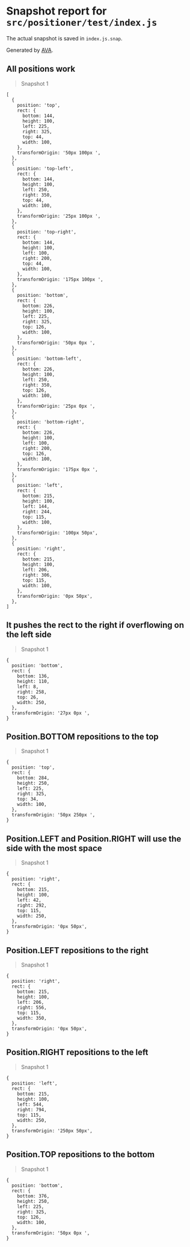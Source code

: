 # Snapshot report for `src/positioner/test/index.js`

The actual snapshot is saved in `index.js.snap`.

Generated by [AVA](https://ava.li).

## All positions work

> Snapshot 1

    [
      {
        position: 'top',
        rect: {
          bottom: 144,
          height: 100,
          left: 225,
          right: 325,
          top: 44,
          width: 100,
        },
        transformOrigin: '50px 100px ',
      },
      {
        position: 'top-left',
        rect: {
          bottom: 144,
          height: 100,
          left: 250,
          right: 350,
          top: 44,
          width: 100,
        },
        transformOrigin: '25px 100px ',
      },
      {
        position: 'top-right',
        rect: {
          bottom: 144,
          height: 100,
          left: 100,
          right: 200,
          top: 44,
          width: 100,
        },
        transformOrigin: '175px 100px ',
      },
      {
        position: 'bottom',
        rect: {
          bottom: 226,
          height: 100,
          left: 225,
          right: 325,
          top: 126,
          width: 100,
        },
        transformOrigin: '50px 0px ',
      },
      {
        position: 'bottom-left',
        rect: {
          bottom: 226,
          height: 100,
          left: 250,
          right: 350,
          top: 126,
          width: 100,
        },
        transformOrigin: '25px 0px ',
      },
      {
        position: 'bottom-right',
        rect: {
          bottom: 226,
          height: 100,
          left: 100,
          right: 200,
          top: 126,
          width: 100,
        },
        transformOrigin: '175px 0px ',
      },
      {
        position: 'left',
        rect: {
          bottom: 215,
          height: 100,
          left: 144,
          right: 244,
          top: 115,
          width: 100,
        },
        transformOrigin: '100px 50px',
      },
      {
        position: 'right',
        rect: {
          bottom: 215,
          height: 100,
          left: 206,
          right: 306,
          top: 115,
          width: 100,
        },
        transformOrigin: '0px 50px',
      },
    ]

## It pushes the rect to the right if overflowing on the left side

> Snapshot 1

    {
      position: 'bottom',
      rect: {
        bottom: 136,
        height: 110,
        left: 8,
        right: 258,
        top: 26,
        width: 250,
      },
      transformOrigin: '27px 0px ',
    }

## Position.BOTTOM repositions to the top

> Snapshot 1

    {
      position: 'top',
      rect: {
        bottom: 284,
        height: 250,
        left: 225,
        right: 325,
        top: 34,
        width: 100,
      },
      transformOrigin: '50px 250px ',
    }

## Position.LEFT and Position.RIGHT will use the side with the most space

> Snapshot 1

    {
      position: 'right',
      rect: {
        bottom: 215,
        height: 100,
        left: 42,
        right: 292,
        top: 115,
        width: 250,
      },
      transformOrigin: '0px 50px',
    }

## Position.LEFT repositions to the right

> Snapshot 1

    {
      position: 'right',
      rect: {
        bottom: 215,
        height: 100,
        left: 206,
        right: 556,
        top: 115,
        width: 350,
      },
      transformOrigin: '0px 50px',
    }

## Position.RIGHT repositions to the left

> Snapshot 1

    {
      position: 'left',
      rect: {
        bottom: 215,
        height: 100,
        left: 544,
        right: 794,
        top: 115,
        width: 250,
      },
      transformOrigin: '250px 50px',
    }

## Position.TOP repositions to the bottom

> Snapshot 1

    {
      position: 'bottom',
      rect: {
        bottom: 376,
        height: 250,
        left: 225,
        right: 325,
        top: 126,
        width: 100,
      },
      transformOrigin: '50px 0px ',
    }
